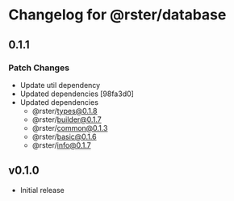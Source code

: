 # Changelog for @rster/database

## 0.1.1

### Patch Changes

- Update util dependency
- Updated dependencies [98fa3d0]
- Updated dependencies
  - @rster/types@0.1.8
  - @rster/builder@0.1.7
  - @rster/common@0.1.3
  - @rster/basic@0.1.6
  - @rster/info@0.1.7

## v0.1.0

- Initial release
